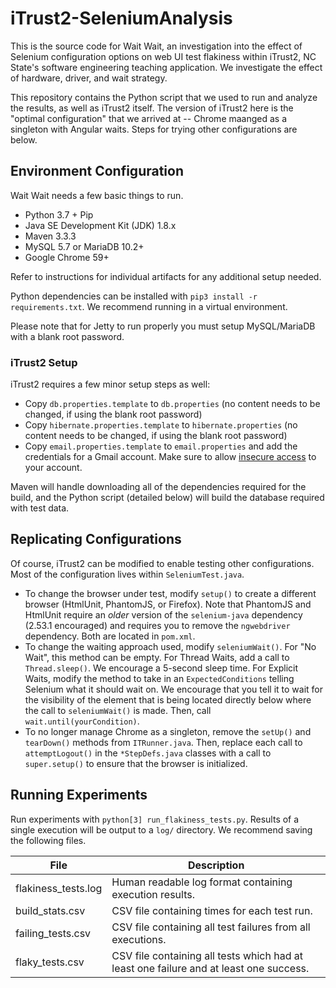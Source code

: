 # iTrust2-SeleniumAnalysis

This is the source code for Wait Wait, an investigation into the effect of Selenium configuration
options on web UI test flakiness within iTrust2, NC State's software engineering teaching application.  We investigate the effect of hardware, driver, and wait strategy.  

This repository contains the Python script that we used to run and analyze the results, as well as iTrust2 itself.  The version of iTrust2 here is the "optimal configuration" that we arrived at -- Chrome maanged as a singleton with Angular waits.  Steps for trying other configurations are below.  

## Environment Configuration

Wait Wait needs a few basic things to run.

* Python 3.7 + Pip
* Java SE Development Kit (JDK) 1.8.x
* Maven 3.3.3
* MySQL 5.7 or MariaDB 10.2+
* Google Chrome 59+

Refer to instructions for individual artifacts for any additional setup needed.

Python dependencies can be installed with `pip3 install -r requirements.txt`. We recommend running
in a virtual environment.

Please note that for Jetty to run properly you must setup MySQL/MariaDB with a blank root password.

### iTrust2 Setup
iTrust2 requires a few minor setup steps as well:
* Copy `db.properties.template` to `db.properties` (no content needs to be changed, if using the blank root password)
* Copy `hibernate.properties.template` to `hibernate.properties` (no content needs to be changed, if using the blank root password)
* Copy `email.properties.template` to `email.properties` and add the credentials for a Gmail account.  Make sure to allow [insecure access](https://support.google.com/accounts/answer/6010255?hl=en) to your account.

Maven will handle downloading all of the dependencies required for the build, and the Python script (detailed below) will build the database required with test data.

## Replicating Configurations
Of course, iTrust2 can be modified to enable testing other configurations.  Most of the configuration lives within `SeleniumTest.java`.
  * To change the browser under test, modify `setup()` to create a different browser (HtmlUnit, PhantomJS, or Firefox).  Note that PhantomJS and HtmlUnit require an _older_ version of the `selenium-java` dependency (2.53.1 encouraged) and requires you to remove the `ngwebdriver` dependency.  Both are located in `pom.xml`.
  * To change the waiting approach used, modify `seleniumWait()`.  For "No Wait", this method can be empty.  For Thread Waits, add a call to `Thread.sleep()`.  We encourage a 5-second sleep time.  For Explicit Waits, modify the method to take in an `ExpectedConditions` telling Selenium what it should wait on.  We encourage that you tell it to wait for the visibility of the element that is being located directly below where the call to `seleniumWait()` is made.  Then, call `wait.until(yourCondition)`.
  * To no longer manage Chrome as a singleton, remove the `setUp()` and `tearDown()` methods from `ITRunner.java`.  Then, replace each call to `attemptLogout()` in the `*StepDefs.java` classes with a call to `super.setup()` to ensure that the browser is initialized.

## Running Experiments

Run experiments with `python[3] run_flakiness_tests.py`. Results of a single execution will
be output to a `log/` directory. We recommend saving the following files.

| File | Description |
| ---- | ----------- |
| flakiness_tests.log | Human readable log format containing execution results. |
| build_stats.csv | CSV file containing times for each test run. |
| failing_tests.csv | CSV file containing all test failures from all executions. |
| flaky_tests.csv | CSV file containing all tests which had at least one failure and at least one success. |
